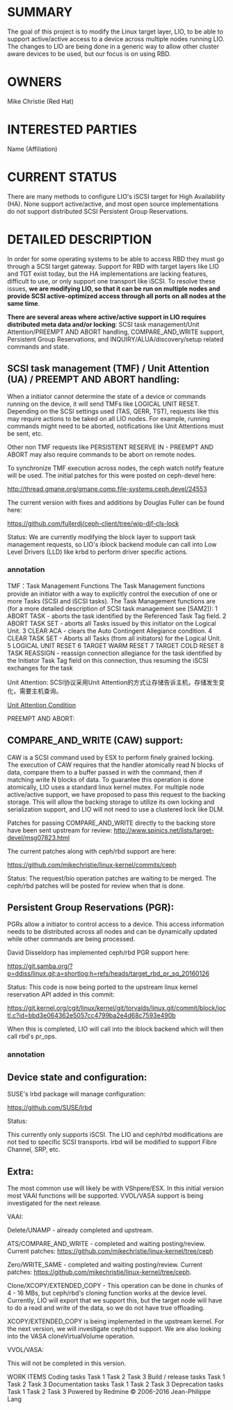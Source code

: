 # SUMMARY
The goal of this project is to modify the Linux target layer, LIO, to be able to support active/active access to a device across multiple nodes running LIO. The changes to LIO are being done in a generic way to allow other cluster aware devices to be used, but our focus is on using RBD.

# OWNERS
Mike Christie (Red Hat)

# INTERESTED PARTIES
Name (Affiliation)

# CURRENT STATUS
There are many methods to configure LIO's iSCSI target for High Availability (HA). None support active/active, and most open source implementations do not support distributed SCSI Persistent Group Reservations.

# DETAILED DESCRIPTION
In order for some operating systems to be able to access RBD they must go through a SCSI target gateway. Support for RBD with target layers like LIO and TGT exist today, but the HA implementations are lacking features, difficult to use, or only support one transport like iSCSI. To resolve these issues, **we are modifying LIO, so that it can be run on multiple nodes and provide SCSI active-optimized access through all ports on all nodes at the same time**.

**There are several areas where active/active support in LIO requires distributed meta data and/or locking**: SCSI task management/Unit Attention/PREEMPT AND ABORT handling, COMPARE_AND_WRITE support, Persistent Group Reservations, and INQUIRY/ALUA/discovery/setup related commands and state.

## SCSI task management (TMF) / Unit Attention (UA) / PREEMPT AND ABORT handling:
When a initiator cannot determine the state of a device or commands running on the device, it will send TMFs like LOGICAL UNIT RESET. Depending on the SCSI settings used (TAS, QERR, TST), requests like this may require actions to be taked on all LIO nodes. For example, running commands might need to be aborted, notifications like Unit Attentions must be sent, etc.

Other non TMF requests like PERSISTENT RESERVE IN - PREEMPT AND ABORT may also require commands to be abort on remote nodes.

To synchronize TMF execution across nodes, the ceph watch notify feature will be used. The initial patches for this were posted on ceph-devel here:

http://thread.gmane.org/gmane.comp.file-systems.ceph.devel/24553

The current version with fixes and additions by Douglas Fuller can be found here:

https://github.com/fullerdj/ceph-client/tree/wip-djf-cls-lock

Status:
We are currently modifying the block layer to support task management requests, so LIO's iblock backend module can call into Low Level Drivers (LLD) like krbd to perform driver specific actions.

### annotation
TMF：Task Management Functions
The Task Management functions provide an initiator with a way to explicitly control the execution of one or more Tasks (SCSI and iSCSI tasks). The Task Management functions are (for a more detailed description of SCSI task management see [SAM2]):
    1    ABORT TASK - aborts the task identified by the Referenced Task Tag field.
    2    ABORT TASK SET - aborts all Tasks issued by this initiator on the Logical Unit.
    3    CLEAR ACA - clears the Auto Contingent Allegiance condition.
    4    CLEAR TASK SET - Aborts all Tasks (from all initiators) for the Logical Unit.
    5    LOGICAL UNIT RESET
    6    TARGET WARM RESET
    7    TARGET COLD RESET
    8    TASK REASSIGN - reassign connection allegiance for the task identified by the Initiator Task Tag field on this         connection, thus resuming the iSCSI exchanges for the task

Unit Attention:
SCSI协议采用Unit Attention的方式让存储告诉主机，存储发生变化，需要主机查询。

[Unit Attention Condition](http://rakesh-storage-scsi.blogspot.com/2013/02/unit-attention-condition.html)

PREEMPT AND ABORT:


## COMPARE_AND_WRITE (CAW) support:

CAW is a SCSI command used by ESX to perform finely grained locking. The execution of CAW requires that the handler atomically read N blocks of data, compare them to a buffer passed in with the command, then if matching write N blocks of data. To guarantee this operation is done atomically, LIO uses a standard linux kernel mutex. For multiple node active/active support, we have proposed to pass this request to the backing storage. This will allow the backing storage to utilize its own locking and serialization support, and LIO will not need to use a clustered lock like DLM.

Patches for passing COMPARE_AND_WRITE directly to the backing store have been sent upstream for review:
http://www.spinics.net/lists/target-devel/msg07823.html

The current patches along with ceph/rbd support are here:

https://github.com/mikechristie/linux-kernel/commits/ceph

Status:
The request/bio operation patches are waiting to be merged. The ceph/rbd patches will be posted for review when that is done.

## Persistent Group Reservations (PGR):

PGRs allow a initiator to control access to a device. This access information needs to be distributed across all nodes and can be dynamically updated while other commands are being processed.

David Disseldorp has implemented ceph/rbd PGR support here:

https://git.samba.org/?p=ddiss/linux.git;a=shortlog;h=refs/heads/target_rbd_pr_sq_20160126

Status:
This code is now being ported to the upstream linux kernel reservation API added in this commit:

https://git.kernel.org/cgit/linux/kernel/git/torvalds/linux.git/commit/block/ioctl.c?id=bbd3e064362e5057cc4799ba2e4d68c7593e490b

When this is completed, LIO will call into the iblock backend which will then call rbd's pr_ops.

### annotation


## Device state and configuration:

SUSE's lrbd package will manage configuration:

https://github.com/SUSE/lrbd

Status:

This currently only supports iSCSI. The LIO and ceph/rbd modifications are not tied to specific SCSI transports. lrbd will be modified to support Fibre Channel, SRP, etc.

## Extra:

The most common use will likely be with VShpere/ESX. In this initial version most VAAI functions will be supported. VVOL/VASA support is being investigated for the next release.

VAAI:

Delete/UNAMP - already completed and upstream.

ATS/COMPARE_AND_WRITE - completed and waiting posting/review. Current patches:
https://github.com/mikechristie/linux-kernel/tree/ceph

Zero/WRITE_SAME - completed and waiting posting/review. Current patches:
https://github.com/mikechristie/linux-kernel/tree/ceph.

Clone/XCOPY/EXTENDED_COPY - This operation can be done in chunks of 4 - 16 MBs, but ceph/rbd's cloning function works at the device level. Currently, LIO will export that we support this, but the target node will have to do a read and write of the data, so we do not have true offloading.

XCOPY/EXTENDED_COPY is being implemented in the upstream kernel. For the next version, we will investigate ceph/rbd support. We are also looking into the VASA cloneVirtualVolume operation.

VVOL/VASA:

This will not be completed in this version.

WORK ITEMS
Coding tasks
Task 1
Task 2
Task 3
Build / release tasks
Task 1
Task 2
Task 3
Documentation tasks
Task 1
Task 2
Task 3
Deprecation tasks
Task 1
Task 2
Task 3
Powered by Redmine © 2006-2016 Jean-Philippe Lang
